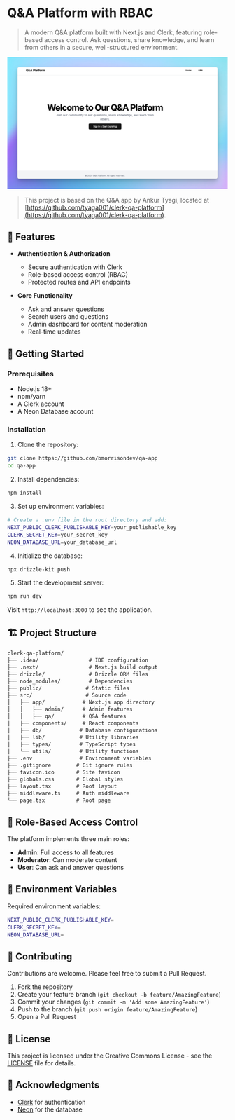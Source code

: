 # Q&A Platform with RBAC

> A modern Q&A platform built with Next.js and Clerk, featuring role-based access control. Ask questions, share knowledge, and learn from others in a secure, well-structured environment.

![Q&A Platform Screenshot](public/screenshot.png)

> This project is based on the Q&A app by Ankur Tyagi, located at [https://github.com/tyaga001/clerk-qa-platform](https://github.com/tyaga001/clerk-qa-platform).

## 🌟 Features

- **Authentication & Authorization**
  - Secure authentication with Clerk
  - Role-based access control (RBAC)
  - Protected routes and API endpoints

- **Core Functionality**
  - Ask and answer questions
  - Search users and questions
  - Admin dashboard for content moderation
  - Real-time updates

## 🚀 Getting Started

### Prerequisites

- Node.js 18+
- npm/yarn
- A Clerk account
- A Neon Database account

### Installation

1. Clone the repository:
```bash
git clone https://github.com/bmorrisondev/qa-app
cd qa-app
```

2. Install dependencies:
```bash
npm install
```

3. Set up environment variables:
```bash
# Create a .env file in the root directory and add:
NEXT_PUBLIC_CLERK_PUBLISHABLE_KEY=your_publishable_key
CLERK_SECRET_KEY=your_secret_key
NEON_DATABASE_URL=your_database_url
```

4. Initialize the database:
```bash
npx drizzle-kit push
```

5. Start the development server:
```bash
npm run dev
```

Visit `http://localhost:3000` to see the application.

## 🏗️ Project Structure

```
clerk-qa-platform/
├── .idea/                # IDE configuration
├── .next/                # Next.js build output
├── drizzle/              # Drizzle ORM files
├── node_modules/         # Dependencies
├── public/              # Static files
├── src/                 # Source code
│   ├── app/            # Next.js app directory
│   │   ├── admin/      # Admin features
│   │   ├── qa/         # Q&A features
│   ├── components/     # React components
│   ├── db/            # Database configurations
│   ├── lib/           # Utility libraries
│   ├── types/         # TypeScript types
│   └── utils/         # Utility functions
├── .env               # Environment variables
├── .gitignore        # Git ignore rules
├── favicon.ico       # Site favicon
├── globals.css       # Global styles
├── layout.tsx        # Root layout
├── middleware.ts     # Auth middleware
└── page.tsx          # Root page
```

## 🔐 Role-Based Access Control

The platform implements three main roles:
- **Admin**: Full access to all features
- **Moderator**: Can moderate content
- **User**: Can ask and answer questions

## 📝 Environment Variables

Required environment variables:
```bash
NEXT_PUBLIC_CLERK_PUBLISHABLE_KEY=
CLERK_SECRET_KEY=
NEON_DATABASE_URL=
```

## 🤝 Contributing

Contributions are welcome. Please feel free to submit a Pull Request.

1. Fork the repository
2. Create your feature branch (`git checkout -b feature/AmazingFeature`)
3. Commit your changes (`git commit -m 'Add some AmazingFeature'`)
4. Push to the branch (`git push origin feature/AmazingFeature`)
5. Open a Pull Request

## 📄 License

This project is licensed under the Creative Commons License - see the [LICENSE](LICENSE) file for details.

## 👏 Acknowledgments

- [Clerk](https://clerk.dev/) for authentication
- [Neon](https://neon.tech/) for the database